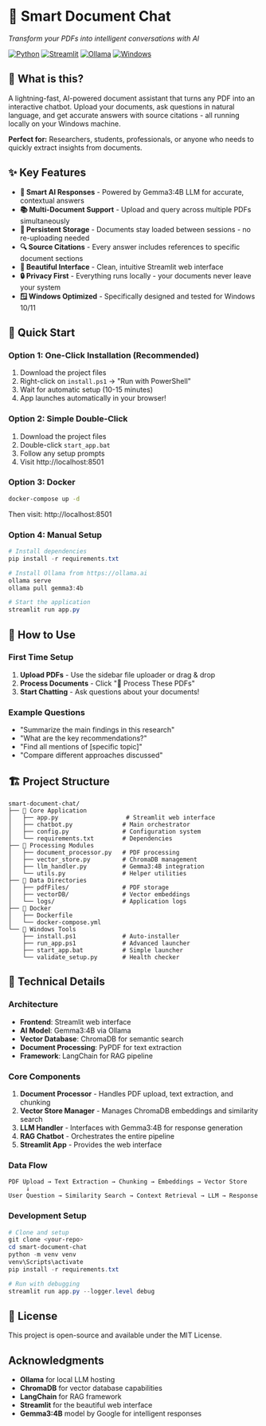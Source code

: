# 🚀 Smart Document Chat

*Transform your PDFs into intelligent conversations with AI*

[![Python](https://img.shields.io/badge/Python-3.8+-blue.svg)](https://python.org)
[![Streamlit](https://img.shields.io/badge/Streamlit-1.28+-red.svg)](https://streamlit.io)
[![Ollama](https://img.shields.io/badge/Ollama-Gemma3:4B-green.svg)](https://ollama.ai)
[![Windows](https://img.shields.io/badge/Windows-10/11-blue.svg)](https://microsoft.com)

## 🎯 What is this?

A lightning-fast, AI-powered document assistant that turns any PDF into an interactive chatbot. Upload your documents, ask questions in natural language, and get accurate answers with source citations - all running locally on your Windows machine.

**Perfect for:** Researchers, students, professionals, or anyone who needs to quickly extract insights from documents.

## ✨ Key Features

- **🧠 Smart AI Responses** - Powered by Gemma3:4B LLM for accurate, contextual answers
- **📚 Multi-Document Support** - Upload and query across multiple PDFs simultaneously  
- **💾 Persistent Storage** - Documents stay loaded between sessions - no re-uploading needed
- **🔍 Source Citations** - Every answer includes references to specific document sections
- **🎨 Beautiful Interface** - Clean, intuitive Streamlit web interface
- **🔒 Privacy First** - Everything runs locally - your documents never leave your system
- **🪟 Windows Optimized** - Specifically designed and tested for Windows 10/11

## 🚀 Quick Start

### Option 1: One-Click Installation (Recommended)
1. Download the project files
2. Right-click on `install.ps1` → "Run with PowerShell"
3. Wait for automatic setup (10-15 minutes)
4. App launches automatically in your browser!

### Option 2: Simple Double-Click
1. Download the project files
2. Double-click `start_app.bat`
3. Follow any setup prompts
4. Visit http://localhost:8501

### Option 3: Docker
```bash
docker-compose up -d
```
Then visit: http://localhost:8501

### Option 4: Manual Setup
```powershell
# Install dependencies
pip install -r requirements.txt

# Install Ollama from https://ollama.ai
ollama serve
ollama pull gemma3:4b

# Start the application
streamlit run app.py
```

## 📖 How to Use

### First Time Setup
1. **Upload PDFs** - Use the sidebar file uploader or drag & drop
2. **Process Documents** - Click "🚀 Process These PDFs" 
3. **Start Chatting** - Ask questions about your documents!

### Example Questions
- "Summarize the main findings in this research"
- "What are the key recommendations?"
- "Find all mentions of [specific topic]"
- "Compare different approaches discussed"

## 🏗️ Project Structure

```
smart-document-chat/
├── 📱 Core Application
│   ├── app.py                   # Streamlit web interface
│   ├── chatbot.py              # Main orchestrator
│   ├── config.py               # Configuration system
│   └── requirements.txt        # Dependencies
├── 🔧 Processing Modules  
│   ├── document_processor.py   # PDF processing
│   ├── vector_store.py         # ChromaDB management
│   ├── llm_handler.py          # Gemma3:4B integration
│   └── utils.py                # Helper utilities
├── 📁 Data Directories
│   ├── pdfFiles/               # PDF storage
│   ├── vectorDB/               # Vector embeddings
│   └── logs/                   # Application logs
├── 🐳 Docker
│   ├── Dockerfile
│   └── docker-compose.yml
└── 🚀 Windows Tools
    ├── install.ps1             # Auto-installer
    ├── run_app.ps1             # Advanced launcher
    ├── start_app.bat           # Simple launcher
    └── validate_setup.py       # Health checker
```

## 🔧 Technical Details

### Architecture
- **Frontend**: Streamlit web interface
- **AI Model**: Gemma3:4B via Ollama
- **Vector Database**: ChromaDB for semantic search
- **Document Processing**: PyPDF for text extraction
- **Framework**: LangChain for RAG pipeline

### Core Components
1. **Document Processor** - Handles PDF upload, text extraction, and chunking
2. **Vector Store Manager** - Manages ChromaDB embeddings and similarity search
3. **LLM Handler** - Interfaces with Gemma3:4B for response generation
4. **RAG Chatbot** - Orchestrates the entire pipeline
5. **Streamlit App** - Provides the web interface

### Data Flow
```
PDF Upload → Text Extraction → Chunking → Embeddings → Vector Store
     ↓
User Question → Similarity Search → Context Retrieval → LLM → Response
```

### Development Setup
```powershell
# Clone and setup
git clone <your-repo>
cd smart-document-chat
python -m venv venv
venv\Scripts\activate
pip install -r requirements.txt

# Run with debugging
streamlit run app.py --logger.level debug
```

## 📄 License

This project is open-source and available under the MIT License.

##  Acknowledgments

- **Ollama** for local LLM hosting
- **ChromaDB** for vector database capabilities  
- **LangChain** for RAG framework
- **Streamlit** for the beautiful web interface
- **Gemma3:4B** model by Google for intelligent responses

